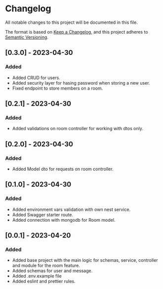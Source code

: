# Changelog

All notable changes to this project will be documented in this file.

The format is based on [Keep a Changelog](https://keepachangelog.com/en/1.0.0/),
and this project adheres to [Semantic Versioning](https://semver.org/spec/v2.0.0.html).

## [0.3.0] - 2023-04-30

### Added

- Added CRUD for users.
- Added security layer for hasing password when storing a new user.
- Fixed endpoint to store members on a room.

## [0.2.1] - 2023-04-30

### Added

- Added validations on room controller for working with dtos only.

## [0.2.0] - 2023-04-30

### Added

- Added Model dto for requests on room controller.

## [0.1.0] - 2023-04-30

### Added

- Added environment vars validation with own nest service.
- Added Swagger starter route.
- Added connection with mongodb for Room model.

## [0.0.1] - 2023-04-20

### Added

- Added base project with the main logic for schemas, service, controller and module for the room feature.
- Added schemas for user and message.
- Added .env.example file
- Added eslint and prettier rules.
